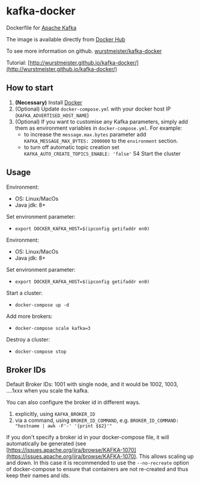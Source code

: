kafka-docker
============

Dockerfile for [Apache Kafka](http://kafka.apache.org/)

The image is available directly from [Docker Hub](https://hub.docker.com/r/wurstmeister/kafka/)

To see more information on github. [wurstmeister/kafka-docker](https://github.com/wurstmeister/kafka-docker)

Tutorial: [http://wurstmeister.github.io/kafka-docker/](http://wurstmeister.github.io/kafka-docker/)

## How to start 
1.	**(Necessary)** Install [Docker](https://www.docker.io/gettingstarted/#h_installation)
2.	(Optional) Update `docker-compose.yml` with your docker host IP (`KAFKA_ADVERTISED_HOST_NAME`\)
3.	(Optional) If you want to customise any Kafka parameters, simply add them as environment variables in `docker-compose.yml`. For example:
	-	to increase the `message.max.bytes` parameter add `KAFKA_MESSAGE_MAX_BYTES: 2000000` to the `environment` section.
	-	to turn off automatic topic creation set `KAFKA_AUTO_CREATE_TOPICS_ENABLE: 'false'`
54	Start the cluster

## Usage
 
Environment:

- OS: Linux/MacOs
- Java jdk: 8+


Set environment parameter: 

- ```export DOCKER_KAFKA_HOST=$(ipconfig getifaddr en0)```

Environment:

- OS: Linux/MacOs
- Java jdk: 8+


Set environment parameter: 

- ```export DOCKER_KAFKA_HOST=$(ipconfig getifaddr en0)```

Start a cluster:

- ```docker-compose up -d ```

Add more brokers:

- ```docker-compose scale kafka=3```

Destroy a cluster:

- ```docker-compose stop```

## Broker IDs

Default Broker IDs: 1001 with single node, and it would be 1002, 1003, ....1xxx when you scale the kafka.

You can also configure the broker id in different ways.

1. explicitly, using ```KAFKA_BROKER_ID```
2. via a command, using ```BROKER_ID_COMMAND```, e.g. ```BROKER_ID_COMMAND: "hostname | awk -F'-' '{print $$2}'"```

If you don't specify a broker id in your docker-compose file, it will automatically be generated (see [https://issues.apache.org/jira/browse/KAFKA-1070](https://issues.apache.org/jira/browse/KAFKA-1070). This allows scaling up and down. In this case it is recommended to use the ```--no-recreate``` option of docker-compose to ensure that containers are not re-created and thus keep their names and ids.